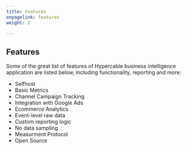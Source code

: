 ```yaml
---
title: Features
onpagelink: features
weight: 2

---
```


Features
--------

Some of the great list of features of Hypercable business intelligence application are listed below, including functionality, reporting and more:

- Selfhost
- Basic Metrics
- Channel Campaign Tracking
- Integration with Google Ads
- Ecommerce Analytics
- Event-level raw data
- Custom reporting logic
- No data sampling
- Measurment Protocol
- Open Source
 